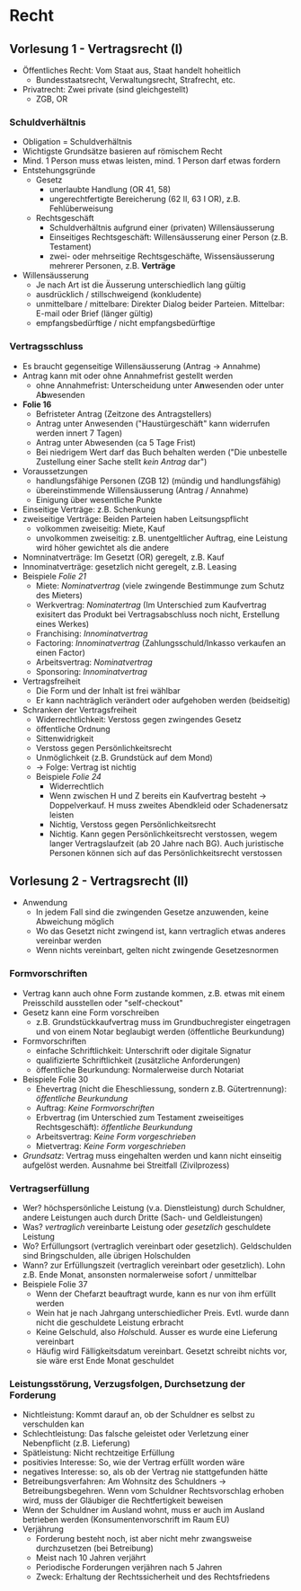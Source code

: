 # Recht
## Vorlesung 1 - Vertragsrecht (I)
- Öffentliches Recht: Vom Staat aus, Staat handelt hoheitlich
    - Bundesstaatsrecht, Verwaltungsrecht, Strafrecht, etc.
- Privatrecht: Zwei private (sind gleichgestellt)
    - ZGB, OR
### Schuldverhältnis
- Obligation = Schuldverhältnis
- Wichtigste Grundsätze basieren auf römischem Recht
- Mind. 1 Person muss etwas leisten, mind. 1 Person darf etwas fordern
- Entstehungsgründe
    - Gesetz
        - unerlaubte Handlung (OR 41, 58)
        - ungerechtfertigte Bereicherung (62 II, 63 I OR), z.B. Fehlüberweisung
    - Rechtsgeschäft
        - Schuldverhältnis aufgrund einer (privaten) Willensäusserung
        - Einseitiges Rechtsgeschäft: Willensäusserung einer Person (z.B. Testament)
        - zwei- oder mehrseitige Rechtsgeschäfte, Wissensäusserung mehrerer Personen, z.B. **Verträge**
- Willensäusserung
    - Je nach Art ist die Äusserung unterschiedlich lang gültig
    - ausdrücklich / stillschweigend (konkludente)
    - unmittelbare / mittelbare: Direkter Dialog beider Parteien. Mittelbar: E-mail oder Brief (länger gültig)
    - empfangsbedürftige / nicht empfangsbedürftige

### Vertragsschluss
- Es braucht gegenseitige Willensäusserung (Antrag -> Annahme)
- Antrag kann mit oder ohne Annahmefrist gestellt werden
    - ohne Annahmefrist: Unterscheidung unter A**n**wesenden oder unter A**b**wesenden
- **Folie 16**
    - Befristeter Antrag (Zeitzone des Antragstellers)
    - Antrag unter Anwesenden ("Haustürgeschäft" kann widerrufen werden innert 7 Tagen)
    - Antrag unter Abwesenden (ca 5 Tage Frist)
    - Bei niedrigem Wert darf das Buch behalten werden ("Die unbestelle Zustellung einer Sache stellt *kein Antrag* dar")
- Voraussetzungen
    - handlungsfähige Personen (ZGB 12) (mündig und handlungsfähig)
    - übereinstimmende Willensäusserung (Antrag / Annahme)
    - Einigung über wesentliche Punkte
- Einseitige Verträge: z.B. Schenkung
- zweiseitige Verträge: Beiden Parteien haben Leitsungspflicht
    - volkommen zweiseitig: Miete, Kauf
    - unvolkommen zweiseitig: z.B. unentgeltlicher Auftrag, eine Leistung wird höher gewichtet als die andere
- Nomninatverträge: Im Gesetzt (OR) geregelt, z.B. Kauf
- Innominatverträge: gesetzlich nicht geregelt, z.B. Leasing
- Beispiele *Folie 21*
    - Miete: *Nominatvertrag* (viele zwingende Bestimmunge zum Schutz des Mieters)
    - Werkvertrag: *Nominatertrag* (Im Unterschied zum Kaufvertrag exisitert das Produkt bei Vertragsabschluss noch nicht, Erstellung eines Werkes)
    - Franchising: *Innominatvertrag*
    - Factoring: *Innominatvertrag* (Zahlungsschuld/Inkasso verkaufen an einen Factor)
    - Arbeitsvertrag: *Nominatvertrag*
    - Sponsoring: *Innominatvertrag*
- Vertragsfreiheit
    - Die Form und der Inhalt ist frei wählbar
    - Er kann nachträglich verändert oder aufgehoben werden (beidseitig)
- Schranken der Vertragsfreiheit
    - Widerrechtlichkeit: Verstoss gegen zwingendes Gesetz
    - öffentliche Ordnung
    - Sittenwidrigkeit
    - Verstoss gegen Persönlichkeitsrecht
    - Unmöglichkeit (z.B. Grundstück auf dem Mond)
    - -> Folge: Vertrag ist nichtig
    - Beispiele *Folie 24*
        - Widerrechtlich
        - Wenn zwischen H und Z bereits ein Kaufvertrag besteht -> Doppelverkauf. H muss zweites Abendkleid oder Schadenersatz leisten
        - Nichtig, Verstoss gegen Persönlichkeitsrecht
        - Nichtig. Kann gegen Persönlichkeitsrecht verstossen, wegem langer Vertragslaufzeit (ab 20 Jahre nach BG). Auch juristische Personen können sich auf das Persönlichkeitsrecht verstossen

## Vorlesung 2 - Vertragsrecht (II)
- Anwendung
    - In jedem Fall sind die zwingenden Gesetze anzuwenden, keine Abweichung möglich
    - Wo das Gesetzt nicht zwingend ist, kann vertraglich etwas anderes vereinbar werden
    - Wenn nichts vereinbart, gelten nicht zwingende Gesetzesnormen

### Formvorschriften
- Vertrag kann auch ohne Form zustande kommen, z.B. etwas mit einem Preisschild ausstellen oder "self-checkout"
- Gesetz kann eine Form vorschreiben
    - z.B. Grundstückkaufvertrag muss im Grundbuchregister eingetragen und von einem Notar beglaubigt werden (öffentliche Beurkundung)
- Formvorschriften
    - einfache Schriftlichkeit: Unterschrift oder digitale Signatur
    - qualifizierte Schriftlichkeit (zusätzliche Anforderungen)
    - öffentliche Beurkundung: Normalerweise durch Notariat
- Beispiele Folie 30
    - Ehevertrag (nicht die Eheschliessung, sondern z.B. Gütertrennung): *öffentliche Beurkundung*
    - Auftrag: *Keine Formvorschriften*
    - Erbvertrag (im Unterschied zum Testament zweiseitiges Rechtsgeschäft): *öffentliche Beurkundung*
    - Arbeitsvertrag: *Keine Form vorgeschrieben*
    - Mietvertrag: *Keine Form vorgeschrieben*
- *Grundsatz*: Vertrag muss eingehalten werden und kann nicht einseitig aufgelöst werden. Ausnahme bei Streitfall (Zivilprozess)

### Vertragserfüllung
- Wer? höchspersönliche Leistung (v.a. Dienstleistung) durch Schuldner, andere Leistungen auch durch Dritte (Sach- und Geldleistungen)
- Was? *vertraglich* vereinbarte Leistung oder *gesetzlich* geschuldete Leistung
- Wo? Erfüllungsort (vertraglich vereinbart oder gesetzlich). Geldschulden sind Bringschulden, alle übrigen Holschulden
- Wann? zur Erfüllungszeit (vertraglich vereinbart oder gesetzlich). Lohn z.B. Ende Monat, ansonsten normalerweise sofort / unmittelbar
- Beispiele Folie 37
    - Wenn der Chefarzt beauftragt wurde, kann es nur von ihm erfüllt werden
    - Wein hat je nach Jahrgang unterschiedlicher Preis. Evtl. wurde dann nicht die geschuldete Leistung erbracht
    - Keine Gelschuld, also *Hol*schuld. Ausser es wurde eine Lieferung vereinbart
    - Häufig wird Fälligkeitsdatum vereinbart. Gesetzt schreibt nichts vor, sie wäre erst Ende Monat geschuldet

### Leistungsstörung, Verzugsfolgen, Durchsetzung der Forderung
- Nichtleistung: Kommt darauf an, ob der Schuldner es selbst zu verschulden kan
- Schlechtleistung: Das falsche geleistet oder Verletzung einer Nebenpflicht (z.B. Lieferung)
- Spätleistung: Nicht rechtzeitige Erfüllung
- positivies Interesse: So, wie der Vertrag erfüllt worden wäre
- negatives Interesse: so, als ob der Vertrag nie stattgefunden hätte
- Betreibungsverfahren: Am Wohnsitz des Schuldners -> Betreibungsbegehren. Wenn vom Schuldner Rechtsvorschlag erhoben wird, muss der Gläubiger die Rechtfertigkeit beweisen
- Wenn der Schuldner im Ausland wohnt, muss er auch im Ausland betrieben werden (Konsumentenvorschrift im Raum EU)
- Verjährung
    - Forderung besteht noch, ist aber nicht mehr zwangsweise durchzusetzen (bei Betreibung)
    - Meist nach 10 Jahren verjährt
    - Periodische Forderungen verjähren nach 5 Jahren
    - Zweck: Erhaltung der Rechtssicherheit und des Rechtsfriedens

